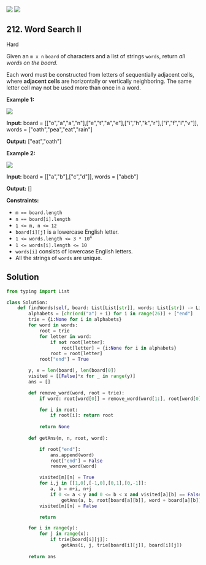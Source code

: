 [![](https://img.shields.io/github/stars/LeetCode-Top-Interview-150/LeetCode-Top-Interview-150?label=Stars&style=flat-square)](https://github.com/LeetCode-Top-Interview-150/LeetCode-Top-Interview-150)
[![](https://img.shields.io/github/forks/LeetCode-Top-Interview-150/LeetCode-Top-Interview-150?label=Fork%20me%20on%20GitHub%20&style=flat-square)](https://github.com/LeetCode-Top-Interview-150/LeetCode-Top-Interview-150/fork)

## 212\. Word Search II

Hard

Given an `m x n` `board` of characters and a list of strings `words`, return _all words on the board_.

Each word must be constructed from letters of sequentially adjacent cells, where **adjacent cells** are horizontally or vertically neighboring. The same letter cell may not be used more than once in a word.

**Example 1:**

![](https://assets.leetcode.com/uploads/2020/11/07/search1.jpg)

**Input:** board = \[\["o","a","a","n"],["e","t","a","e"],["i","h","k","r"],["i","f","l","v"]], words = ["oath","pea","eat","rain"]

**Output:** ["eat","oath"] 

**Example 2:**

![](https://assets.leetcode.com/uploads/2020/11/07/search2.jpg)

**Input:** board = \[\["a","b"],["c","d"]], words = ["abcb"]

**Output:** [] 

**Constraints:**

*   `m == board.length`
*   `n == board[i].length`
*   `1 <= m, n <= 12`
*   `board[i][j]` is a lowercase English letter.
*   <code>1 <= words.length <= 3 * 10<sup>4</sup></code>
*   `1 <= words[i].length <= 10`
*   `words[i]` consists of lowercase English letters.
*   All the strings of `words` are unique.

## Solution

```python
from typing import List

class Solution:
    def findWords(self, board: List[List[str]], words: List[str]) -> List[str]:
        alphabets = [chr(ord("a") + i) for i in range(26)] + ["end"]
        trie = {i:None for i in alphabets}
        for word in words:
            root = trie
            for letter in word:
                if not root[letter]: 
                    root[letter] = {i:None for i in alphabets}
                root = root[letter]
            root["end"] = True

        y, x = len(board), len(board[0])
        visited = [[False]*x for _ in range(y)]
        ans = []

        def remove_word(word, root = trie):
            if word: root[word[0]] = remove_word(word[1:], root[word[0]])

            for i in root:
                if root[i]: return root
                
            return None
        
        def getAns(m, n, root, word):

            if root["end"]: 
                ans.append(word)
                root["end"] = False
                remove_word(word)

            visited[m][n] = True
            for i,j in [[1,0],[-1,0],[0,1],[0,-1]]:
                a, b = m+i, n+j
                if 0 <= a < y and 0 <= b < x and visited[a][b] == False and root[board[a][b]]:
                    getAns(a, b, root[board[a][b]], word + board[a][b])
            visited[m][n] = False

            return

        for i in range(y):
            for j in range(x):
                if trie[board[i][j]]:
                    getAns(i, j, trie[board[i][j]], board[i][j])
        
        return ans
```